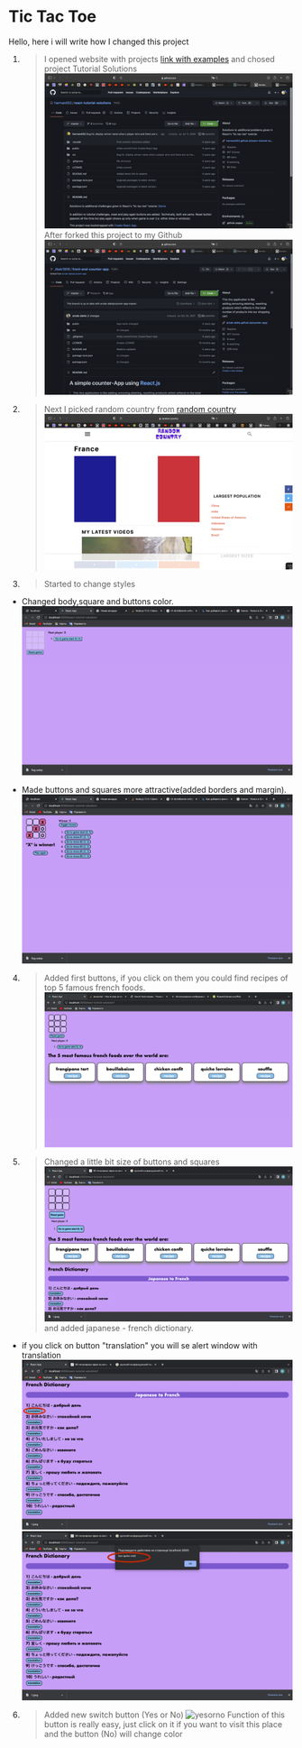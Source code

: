 # Tic Tac Toe
Hello, here i will write how I changed this project

1) >I opened website with projects [link with examples](https://reactjs.org/community/examples.html) and chosed project Tutorial Solutions
![first](img/first.png)
After forked this project to my Github
![second](img/second.png)
2) >Next I picked random country from [random country](https://random.country)
![third](img/france.png)
3) >Started to change styles 
* Changed body,square and buttons color. ![color](img/color.png)
  
* Made buttons and squares more attractive(added borders and margin). ![btn-sqr](img/btn-sqr.png)

4) >Added first buttons, if you click on them you could find recipes of top 5 famous french foods. ![food](img/recepts.png)
5) >Changed a little bit size of buttons and squares ![squares](img/change.png) and added japanese - french dictionary.
* if you click on button "translation" you will se alert window with translation
![first-step](img/1.png)
![second-step](img/2.png)
6) >Added new switch button (Yes or No) ![yesorno](img/yesorno.png)
Function of this button is really easy, just click on it if you want to visit this place and the button (No) will change color